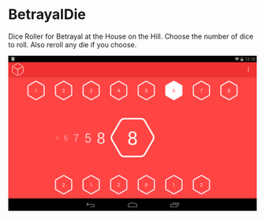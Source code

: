 BetrayalDie
===========

Dice Roller for Betrayal at the House on the Hill. Choose the number of dice to roll. Also reroll any die if you choose. 

![](https://raw.githubusercontent.com/Evancli/BetrayalDie/master/Screenshot.png)